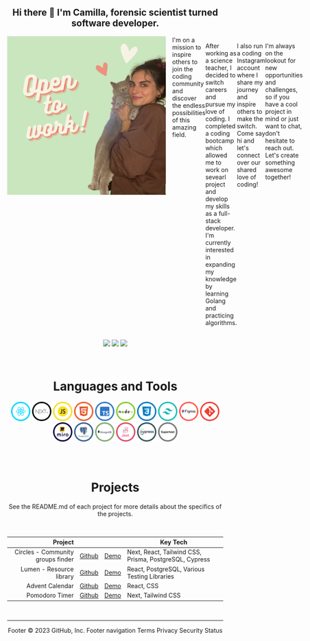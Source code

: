 

<h2 align="center">Hi there 👋 I'm Camilla, forensic scientist turned software developer.</h2>

<div style='display:flex, flex-direction:column, justify-content:center'>
<img align="left" src="./img/Profile/profileSquare.png" width="370" height='370' style='margin-right: 15px'>

<div style='display:flex'>
I'm on a mission to inspire others to join the coding community and discover the endless possibilities of this amazing field.

After working as a science teacher, I decided to switch careers and pursue my love of coding. I completed a coding bootcamp which allowed me to  work on sevearl project and develop my skills as a full-stack developer. I'm currently interested in expanding my knowledge by learning Golang and practicing algorithms.

I also run a coding Instagram account where I share my journey and inspire others to make the switch. Come say hi and let's connect over our shared love of coding!

I'm always on the lookout for new opportunities and challenges, so if you have a cool project in mind or just want to chat, don't hesitate to reach out. Let's create something awesome together!
</div>
</div>
<br>

  <div align="center"> 
  <a href = "mailto: brizzicamilla@gmail.com"><img src="https://img.shields.io/badge/-Email-%23333?style=for-the-badge&logo=gmail&logoColor=white" target="_blank"></a>
  <a href="https://www.linkedin.com/in/camillabrizzi/" target="_blank"><img src="https://img.shields.io/badge/-LinkedIn-%230077B5?style=for-the-badge&logo=linkedin&logoColor=white" target="_blank"></a> 
   <a href="https://www.instagram.com/breezycoder/" target="_blank"><img src="https://img.shields.io/badge/Instagram-E4405F?style=for-the-badge&logo=instagram&logoColor=white" target="_blank"></a> 
  
 </div>
<br><br>
<h1 align="center">Languages and Tools</h1>
<div align="center">
  <img src="./img/TechIcons/React.png" width="45">
  <img src="./img/TechIcons/Next.png" width="45">
  <img src="./img/TechIcons/JavaScript.png" width="45">
  <img src="./img/TechIcons/Html.png" width="45">
  <img src="./img/TechIcons/TypeScript.png" width="45">
  <img src="./img/TechIcons/Nodejs.png" width="45">
  <img src="./img/TechIcons/Css.png" width="45">
  <img src="./img/TechIcons/Tailwind.png" width="45">
  <img src="./img/TechIcons/Figma.png" width="45">
  <img src="./img/TechIcons/GitHub.png" width="45">
  <img src="./img/TechIcons/Miro.png" width="45">
  <img src="./img/TechIcons/PostgreSQL.png" width="45">
  <img src="./img/TechIcons/MongoDB.png" width="45">
  <img src="./img/TechIcons/Jest.png" width="45">
  <img src="./img/TechIcons/Cypress.png" width="45">
  <img src="./img/TechIcons/SuperTest.png" width="45">
</div>


<br><br>


<h1 align="center">Projects</h1>
<p align="center">
See the README.md of each project for more details about the specifics of the projects.
</p>
<br>
<div align="center">

|               Project |                                                            |                                                          | Key Tech                 |
| --------------------: | ---------------------------------------------------------- | -------------------------------------------------------- | -------------------- |
| Circles - Community groups finder | [Github](https://github.com/sea-breezy/circles_app) | [Demo](https://circlesapp.netlify.app/) | Next, React, Tailwind CSS, Prisma, PostgreSQL, Cypress     |
|          Lumen - Resource library | [Github](https://github.com/sea-breezy/lumen-frontend-techtonic)        | [Demo](https://lumen.onrender.com/)         | React, PostgreSQL, Various Testing Libraries     |
|          Advent Calendar | [Github](https://github.com/sea-breezy/advent-calendar)        | [Demo](https://cas-adventcalendar.netlify.app/)         | React, CSS     |
|          Pomodoro Timer | [Github](https://github.com/sea-breezy/pomodoro-timer)        | [Demo](https://pomodoro-app1.netlify.app/)         | Next, Tailwind CSS     |


</div>
<br>

---
<div align="center">
Footer
© 2023 GitHub, Inc.
Footer navigation
Terms
Privacy
Security
Status

